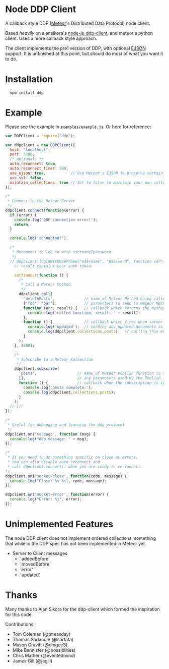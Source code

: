 Node DDP Client
===============

A callback style DDP ([Meteor](http://meteor.com/)'s Distributed Data Protocol) node client.

Based _heavily_ on alansikora's [node-js_ddp-client](https://github.com/alansikora/node-js_ddp-client), and meteor's python client. Uses a more callback style approach.

The client implements the pre1 version of DDP, with optional [EJSON](http://docs.meteor.com/#ejson) support. It is unfinished at this point, but should do most of what you want it to do.

Installation
============

```
  npm install ddp
```

Example
=======

Please see the example in `examples/example.js`. Or here for reference:

```js
var DDPClient = require("ddp");

var ddpclient = new DDPClient({
  host: "localhost", 
  port: 3000,
  /* optional: */
  auto_reconnect: true,
  auto_reconnect_timer: 500,
  use_ejson: true,           // Use Meteor's EJSON to preserve certain data types.
  use_ssl: false,            
  maintain_collections: true // Set to false to maintain your own collections.
});

/*
 * Connect to the Meteor Server
 */
ddpclient.connect(function(error) {
  if (error) {
    console.log('DDP connection error!');
    return;
  }

  console.log('connected!');

  /*
   * Uncomment to log in with username/password
   */
  // ddpclient.loginWithUsername("username", "password", function (err, result) {
    // result contains your auth token

    setTimeout(function () {
      /*
       * Call a Meteor Method
       */
      ddpclient.call(
        'deletePosts',             // name of Meteor Method being called
        ['foo', 'bar'],            // parameters to send to Meteor Method
        function (err, result) {   // callback which returns the method call results
          console.log('called function, result: ' + result);
        },
        function () {              // callback which fires when server has finished 
          console.log('updated');  // sending any updated documents as a result of
          console.log(ddpclient.collections.posts);  // calling this method 
        }                          
      );
    }, 3000);

    /*
     * Subscribe to a Meteor Xollection
     */
    ddpclient.subscribe(
      'posts',                  // name of Meteor Publish function to subscribe to
      [],                       // any parameters used by the Publish function
      function () {             // callback when the subscription is complete
        console.log('posts complete:');
        console.log(ddpclient.collections.posts);
      }
    );
  // });
});

/*
 * Useful for debugging and learning the ddp protocol
 */
ddpclient.on('message', function (msg) {
  console.log("ddp message: " + msg);
});

/* 
 * If you need to do something specific on close or errors.
 * You can also disable auto_reconnect and 
 * call ddpclient.connect() when you are ready to re-connect.
*/
ddpclient.on('socket-close', function(code, message) {
  console.log("Close: %s %s", code, message);
});

ddpclient.on('socket-error', function(error) {
  console.log("Error: %j", error);
});

```

Unimplemented Features
====
The node DDP client does not implement ordered collections, something that while in the DDP spec has not been implemented in Meteor yet.

* Server to Client messages
  * 'addedBefore'
  * 'movedBefore'
  * 'error'
  * 'updated'


Thanks
======

Many thanks to Alan Sikora for the ddp-client which formed the inspiration for this code.

Contributions:
 * Tom Coleman (@tmeasday)
 * Thomas Sarlandie (@sarfata)
 * Mason Gravitt (@emgee3)
 * Mike Bannister (@possiblities)
 * Chris Mather (@eventedmind)
 * James Gill (@jagill)
